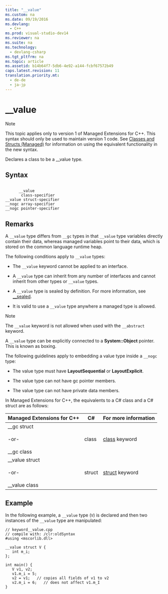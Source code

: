 ```yaml
---
title: "__value"
ms.custom: na
ms.date: 09/19/2016
ms.devlang: 
  - C++
ms.prod: visual-studio-dev14
ms.reviewer: na
ms.suite: na
ms.technology: 
  - devlang-csharp
ms.tgt_pltfrm: na
ms.topic: article
ms.assetid: b14b64f7-5db6-4e92-a144-fcbf67572b49
caps.latest.revision: 11
translation.priority.mt: 
  - de-de
  - ja-jp
---
```

# __value
> [!NOTE]
>  This topic applies only to version 1 of Managed Extensions for C++. This syntax should only be used to maintain version 1 code. See [Classes and Structs (Managed)](../vs140/Classes-and-Structs---C---Component-Extensions-.md) for information on using the equivalent functionality in the new syntax.  
  
 Declares a class to be a __value type.  
  
## Syntax  
  
```  
  
      __value  
       class-specifier  
__value struct-specifier  
__nogc array-specifier  
__nogc pointer-specifier  
```  
  
## Remarks  
 A `__value` type differs from `__gc` types in that `__value` type variables directly contain their data, whereas managed variables point to their data, which is stored on the common language runtime heap.  
  
 The following conditions apply to `__value` types:  
  
-   The `__value` keyword cannot be applied to an interface.  
  
-   A `__value` type can inherit from any number of interfaces and cannot inherit from other types or `__value` types.  
  
-   A `__value` type is sealed by definition. For more information, see [__sealed](../vs140/__sealed.md).  
  
-   It is valid to use a `__value` type anywhere a managed type is allowed.  
  
> [!NOTE]
>  The `__value` keyword is not allowed when used with the `__abstract` keyword.  
  
 A `__value` type can be explicitly connected to a **System::Object** pointer. This is known as boxing.  
  
 The following guidelines apply to embedding a value type inside a `__nogc` type:  
  
-   The value type must have **LayoutSequential** or **LayoutExplicit**.  
  
-   The value type can not have gc pointer members.  
  
-   The value type can not have private data members.  
  
 In Managed Extensions for C++, the equivalents to a C# class and a C# struct are as follows:  
  
|Managed Extensions for C++|C#|For more information|  
|----------------------------------|---------|--------------------------|  
|__gc struct<br /><br /> -or-<br /><br /> \__gc class|class|[class](../vs140/class--C#-Reference-.md) keyword|  
|__value struct<br /><br /> -or-<br /><br /> \__value class|struct|[struct](../vs140/struct--C#-Reference-.md) keyword|  
  
## Example  
 In the following example, a `__value` type (`V`) is declared and then two instances of the `__value` type are manipulated:  
  
```  
// keyword__value.cpp  
// compile with: /clr:oldSyntax  
#using <mscorlib.dll>  
  
__value struct V {   
   int m_i;  
};  
  
int main() {  
   V v1, v2;  
   v1.m_i = 5;  
   v2 = v1;   // copies all fields of v1 to v2  
   v2.m_i = 6;   // does not affect v1.m_I  
}  
```